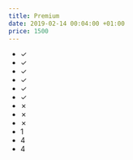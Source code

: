 ```yaml
---
title: Premium
date: 2019-02-14 00:04:00 +01:00
price: 1500
---
```


* ✓
* ✓
* ✓
* ✓
* ✓
* ✓
* ✗
* ✗
* ✗
* 1
* 4
* 4
